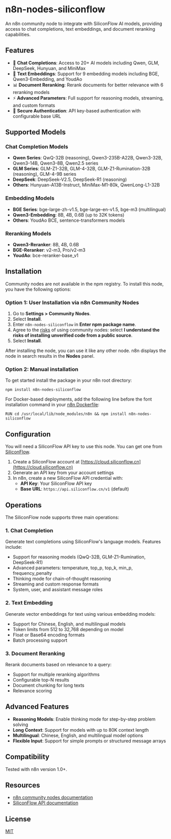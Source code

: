 # n8n-nodes-siliconflow

An n8n community node to integrate with SiliconFlow AI models, providing access to chat completions, text embeddings, and document reranking capabilities.

## Features

- 🤖 **Chat Completions**: Access to 20+ AI models including Qwen, GLM, DeepSeek, Hunyuan, and MiniMax
- 🧮 **Text Embeddings**: Support for 9 embedding models including BGE, Qwen3-Embedding, and YoudAo
- 📊 **Document Reranking**: Rerank documents for better relevance with 6 reranking models
- ⚡ **Advanced Parameters**: Full support for reasoning models, streaming, and custom formats
- 🔐 **Secure Authentication**: API key-based authentication with configurable base URL

## Supported Models

### Chat Completion Models
- **Qwen Series**: QwQ-32B (reasoning), Qwen3-235B-A22B, Qwen3-32B, Qwen3-14B, Qwen3-8B, Qwen2.5 series
- **GLM Series**: GLM-Z1-32B, GLM-4-32B, GLM-Z1-Rumination-32B (reasoning), GLM-4-9B series
- **DeepSeek**: DeepSeek-V2.5, DeepSeek-R1 (reasoning)
- **Others**: Hunyuan-A13B-Instruct, MiniMax-M1-80k, QwenLong-L1-32B

### Embedding Models
- **BGE Series**: bge-large-zh-v1.5, bge-large-en-v1.5, bge-m3 (multilingual)
- **Qwen3-Embedding**: 8B, 4B, 0.6B (up to 32K tokens)
- **Others**: YoudAo BCE, sentence-transformers models

### Reranking Models
- **Qwen3-Reranker**: 8B, 4B, 0.6B
- **BGE-Reranker**: v2-m3, Pro/v2-m3
- **YoudAo**: bce-reranker-base_v1

## Installation

Community nodes are not available in the npm registry. To install this node, you have the following options:

### Option 1: User Installation via n8n Community Nodes

1. Go to **Settings > Community Nodes**.
2. Select **Install**.
3. Enter `n8n-nodes-siliconflow` in **Enter npm package name**.
4. Agree to the [risks](https://docs.n8n.io/integrations/community-nodes/risks/) of using community nodes: select **I understand the risks of installing unverified code from a public source**.
5. Select **Install**.

After installing the node, you can use it like any other node. n8n displays the node in search results in the **Nodes** panel.

### Option 2: Manual installation

To get started install the package in your n8n root directory:

`npm install n8n-nodes-siliconflow`

For Docker-based deployments, add the following line before the font installation command in your [n8n Dockerfile](https://github.com/n8n-io/n8n/blob/master/docker/images/n8n/n8n/Dockerfile):

`RUN cd /usr/local/lib/node_modules/n8n && npm install n8n-nodes-siliconflow`

## Configuration

You will need a SiliconFlow API key to use this node. You can get one from [SiliconFlow](https://siliconflow.cn/).

1. Create a SiliconFlow account at [https://cloud.siliconflow.cn](https://cloud.siliconflow.cn)
2. Generate an API key from your account settings
3. In n8n, create a new SiliconFlow API credential with:
   - **API Key**: Your SiliconFlow API key
   - **Base URL**: `https://api.siliconflow.cn/v1` (default)

## Operations

The SiliconFlow node supports three main operations:

### 1. Chat Completion
Generate text completions using SiliconFlow's language models. Features include:
- Support for reasoning models (QwQ-32B, GLM-Z1-Rumination, DeepSeek-R1)
- Advanced parameters: temperature, top_p, top_k, min_p, frequency_penalty
- Thinking mode for chain-of-thought reasoning
- Streaming and custom response formats
- System, user, and assistant message roles

### 2. Text Embedding
Generate vector embeddings for text using various embedding models:
- Support for Chinese, English, and multilingual models
- Token limits from 512 to 32,768 depending on model
- Float or Base64 encoding formats
- Batch processing support

### 3. Document Reranking
Rerank documents based on relevance to a query:
- Support for multiple reranking algorithms
- Configurable top-N results
- Document chunking for long texts
- Relevance scoring

## Advanced Features

- **Reasoning Models**: Enable thinking mode for step-by-step problem solving
- **Long Context**: Support for models with up to 80K context length
- **Multilingual**: Chinese, English, and multilingual model options
- **Flexible Input**: Support for simple prompts or structured message arrays

## Compatibility

Tested with n8n version 1.0+.

## Resources

- [n8n community nodes documentation](https://docs.n8n.io/integrations/community-nodes/)
- [SiliconFlow API documentation](https://docs.siliconflow.cn/)

## License

[MIT](https://github.com/your-username/n8n-nodes-siliconflow/blob/master/LICENSE.md)
